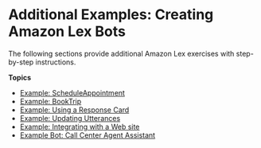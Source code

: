 # Additional Examples: Creating Amazon Lex Bots<a name="additional-exercises"></a>

The following sections provide additional Amazon Lex exercises with step\-by\-step instructions\.

**Topics**
+ [Example: ScheduleAppointment](ex1-sch-appt.md)
+ [Example: BookTrip](ex-book-trip.md)
+ [Example: Using a Response Card](ex-resp-card.md)
+ [Example: Updating Utterances](ex-utterances.md)
+ [Example: Integrating with a Web site](ex-web.md)
+ [Example Bot: Call Center Agent Assistant](ex-agent.md)